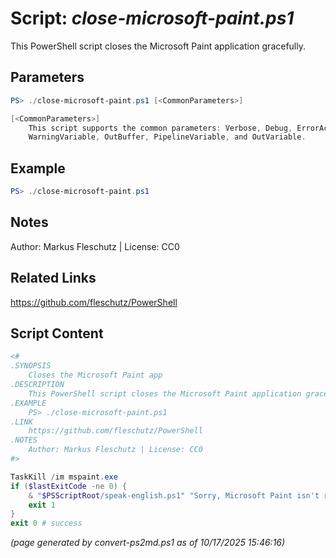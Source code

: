 Script: *close-microsoft-paint.ps1*
========================

This PowerShell script closes the Microsoft Paint application gracefully.

Parameters
----------
```powershell
PS> ./close-microsoft-paint.ps1 [<CommonParameters>]

[<CommonParameters>]
    This script supports the common parameters: Verbose, Debug, ErrorAction, ErrorVariable, WarningAction, 
    WarningVariable, OutBuffer, PipelineVariable, and OutVariable.
```

Example
-------
```powershell
PS> ./close-microsoft-paint.ps1

```

Notes
-----
Author: Markus Fleschutz | License: CC0

Related Links
-------------
https://github.com/fleschutz/PowerShell

Script Content
--------------
```powershell
<#
.SYNOPSIS
	Closes the Microsoft Paint app 
.DESCRIPTION
	This PowerShell script closes the Microsoft Paint application gracefully.
.EXAMPLE
	PS> ./close-microsoft-paint.ps1
.LINK
	https://github.com/fleschutz/PowerShell
.NOTES
	Author: Markus Fleschutz | License: CC0
#>

TaskKill /im mspaint.exe
if ($lastExitCode -ne 0) {
	& "$PSScriptRoot/speak-english.ps1" "Sorry, Microsoft Paint isn't running."
	exit 1
}
exit 0 # success
```

*(page generated by convert-ps2md.ps1 as of 10/17/2025 15:46:16)*
